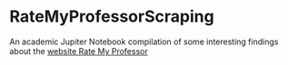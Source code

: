 # RateMyProfessorScraping

An academic Jupiter Notebook compilation of some interesting findings about the [website Rate My Professor ](https://www.ratemyprofessors.com/)
